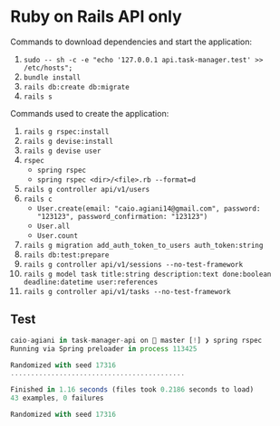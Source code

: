 # Ruby on Rails API only

Commands to download dependencies and start the application:

1. `sudo -- sh -c -e "echo '127.0.0.1 api.task-manager.test' >> /etc/hosts";`
2. `bundle install`
3. `rails db:create db:migrate`
4. `rails s`

Commands used to create the application:

1. `rails g rspec:install`
2. `rails g devise:install`
3. `rails g devise user`
4. `rspec`
   - `spring rspec`
   - `spring rspec <dir>/<file>.rb --format=d`
5. `rails g controller api/v1/users`
6. `rails c`
   - `User.create(email: "caio.agiani14@gmail.com", password: "123123", password_confirmation: "123123")`
   - `User.all`
   - `User.count`
7. `rails g migration add_auth_token_to_users auth_token:string`
8. `rails db:test:prepare`
9. `rails g controller api/v1/sessions --no-test-framework`
10. `rails g model task title:string description:text done:boolean deadline:datetime user:references`
11. `rails g controller api/v1/tasks --no-test-framework`

## Test

```javascript
caio-agiani in task-manager-api on  master [!] ❯ spring rspec
Running via Spring preloader in process 113425

Randomized with seed 17316
...........................................

Finished in 1.16 seconds (files took 0.2186 seconds to load)
43 examples, 0 failures

Randomized with seed 17316
```
